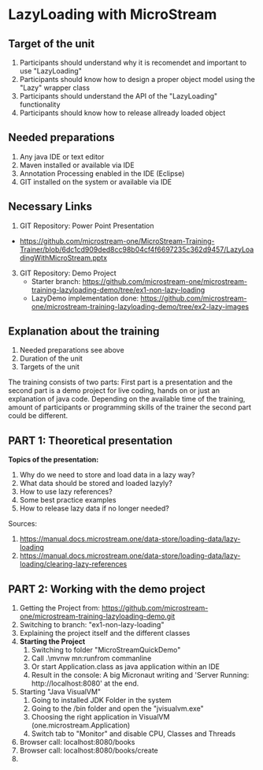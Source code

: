 <h1>LazyLoading with MicroStream</h1>

<h2>Target of the unit</h2>

1. Participants should understand why it is recomendet and important to use "LazyLoading"
2. Participants should know how to design a proper object model using the "Lazy" wrapper class
3. Participants should understand the API of the "LazyLoading" functionality
4. Participants should know how to release allready loaded object

<h2>Needed preparations</h2>

1. Any java IDE or text editor
2. Maven installed or available via IDE
3. Annotation Processing enabled in the IDE (Eclipse)
4. GIT installed on the system or available via IDE

<h2>Necessary Links</h2>

1. GIT Repository: Power Point Presentation 
* https://github.com/microstream-one/MicroStream-Training-Trainer/blob/6dc1cd909ded8cc98b04cf4f6697235c362d9457/LazyLoadingWithMicroStream.pptx
3. GIT Repository: Demo Project
	* Starter branch: https://github.com/microstream-one/microstream-training-lazyloading-demo/tree/ex1-non-lazy-loading
	* LazyDemo implementation done: https://github.com/microstream-one/microstream-training-lazyloading-demo/tree/ex2-lazy-images

<h2>Explanation about the training</h2>

1. Needed preparations see above
2. Duration of the unit
3. Targets of the unit

The training consists of two parts: First part is a presentation and the second part is a demo project for live coding, hands on or just an explanation of java code. 
Depending on the available time of the training, amount of participants or programming skills of the trainer the second part could be different.

<h2>PART 1: Theoretical presentation</h2>

**Topics of the presentation:**
1. Why do we need to store and load data in a lazy way?
2. What data should be stored and loaded lazyly?
3. How to use lazy references?
4. Some best practice examples
5. How to release lazy data if no longer needed?

Sources: 
1. https://manual.docs.microstream.one/data-store/loading-data/lazy-loading
2. https://manual.docs.microstream.one/data-store/loading-data/lazy-loading/clearing-lazy-references

<h2>PART 2: Working with the demo project</h2>

1. Getting the Project from: https://github.com/microstream-one/microstream-training-lazyloading-demo.git
2. Switching to branch: "ex1-non-lazy-loading"
3. Explaining the project itself and the different classes
4. <strong>Starting the Project</strong>
      1. Switching to folder "MicroStreamQuickDemo"
      2. Call .\mvnw mn:runfrom commanline
      3. Or start Application.class as java application within an IDE
      4. Result in the console: A big Micronaut writing and 'Server Running: http://localhost:8080' at the end.
5. Starting "Java VisualVM"
      1. Going to installed JDK Folder in the system
      2. Going to the /bin folder and open the "jvisualvm.exe"
      3. Choosing the right application in VisualVM (one.microstream.Application)
      4. Switch tab to "Monitor" and disable CPU, Classes and Threads
6. Browser call: localhost:8080/books
7. Browser call: localhost:8080/books/create
8. 
